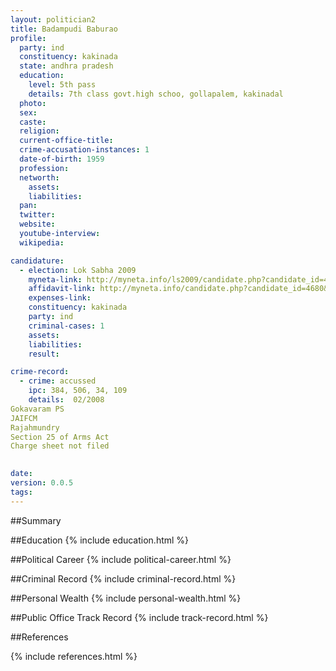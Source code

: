 ```yaml
---
layout: politician2
title: Badampudi Baburao
profile: 
  party: ind
  constituency: kakinada
  state: andhra pradesh
  education: 
    level: 5th pass
    details: 7th class govt.high schoo, gollapalem, kakinadal
  photo: 
  sex: 
  caste: 
  religion: 
  current-office-title: 
  crime-accusation-instances: 1
  date-of-birth: 1959
  profession: 
  networth: 
    assets: 
    liabilities: 
  pan: 
  twitter: 
  website: 
  youtube-interview: 
  wikipedia: 

candidature: 
  - election: Lok Sabha 2009
    myneta-link: http://myneta.info/ls2009/candidate.php?candidate_id=4680
    affidavit-link: http://myneta.info/candidate.php?candidate_id=4680&scan=original
    expenses-link: 
    constituency: kakinada 
    party: ind
    criminal-cases: 1
    assets: 
    liabilities: 
    result:  

crime-record: 
  - crime: accussed
    ipc: 384, 506, 34, 109
    details:  02/2008
Gokavaram PS
JAIFCM
Rajahmundry
Section 25 of Arms Act
Charge sheet not filed
  

date: 
version: 0.0.5
tags: 
---
```

##Summary


##Education
{% include education.html %}


##Political Career
{% include political-career.html %}


##Criminal Record
{% include criminal-record.html %}


##Personal Wealth
{% include personal-wealth.html %}


##Public Office Track Record
{% include track-record.html %}


##References


{% include references.html %}